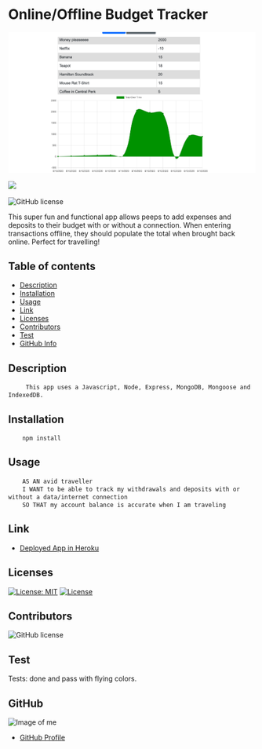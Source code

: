 # **Online/Offline Budget Tracker**
![](public/icons/cool.png)

![](public/icons/cool2.png)

![GitHub license](https://img.shields.io/badge/Made%20by-%40paulinalo22-blue)


This super fun and functional app allows peeps to add expenses and deposits to their budget with or without a connection. When entering transactions offline, they should populate the total when brought back online. Perfect for travelling!


## Table of contents

- [Description](#Description)
- [Installation](#Installation)
- [Usage](#Usage)
- [Link](#Links) 
- [Licenses](#Licenses)
- [Contributors](#Contributors)
- [Test](#Test)
- [GitHub Info](#GitHub) 


## Description
         This app uses a Javascript, Node, Express, MongoDB, Mongoose and IndexedDB.

## Installation

        npm install 

## Usage

        AS AN avid traveller
        I WANT to be able to track my withdrawals and deposits with or without a data/internet connection
        SO THAT my account balance is accurate when I am traveling 

## Link

- [Deployed App in Heroku](#)

## Licenses

[![License: MIT](https://img.shields.io/badge/License-MIT-yellow.svg)](https://opensource.org/licenses/MIT)
[![License](https://img.shields.io/badge/License-Apache%202.0-blue.svg)](https://opensource.org/licenses/Apache-2.0)

## Contributors

![GitHub license](https://img.shields.io/badge/Made%20by-%40paulinalo22-blue)

## Test

Tests: done and pass with flying colors.

## GitHub

![Image of me](https://avatars0.githubusercontent.com/u/62158203?v=4)
- [GitHub Profile](https://github.com/paulinalo22)
